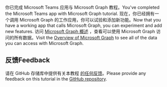 <!-- markdownlint-disable MD002 MD041 -->

<span data-ttu-id="88423-101">你已完成 Microsoft Teams 应用与 Microsoft Graph 教程。</span><span class="sxs-lookup"><span data-stu-id="88423-101">You've completed the Microsoft Teams app with Microsoft Graph tutorial.</span></span> <span data-ttu-id="88423-102">现在，你已经拥有一个调用 Microsoft Graph 的工作应用，你可以试验和添加新功能。</span><span class="sxs-lookup"><span data-stu-id="88423-102">Now that you have a working app that calls Microsoft Graph, you can experiment and add new features.</span></span> <span data-ttu-id="88423-103">访问 [Microsoft Graph 概述](/graph/overview) ，查看可以使用 Microsoft Graph 访问的所有数据。</span><span class="sxs-lookup"><span data-stu-id="88423-103">Visit the [Overview of Microsoft Graph](/graph/overview) to see all of the data you can access with Microsoft Graph.</span></span>

## <a name="feedback"></a><span data-ttu-id="88423-104">反馈</span><span class="sxs-lookup"><span data-stu-id="88423-104">Feedback</span></span>

<span data-ttu-id="88423-105">请在 GitHub 存储库中提供有关本教程 [的任何反馈](https://github.com/microsoftgraph/msgraph-training-teamsapp-dotnet)。</span><span class="sxs-lookup"><span data-stu-id="88423-105">Please provide any feedback on this tutorial in the [GitHub repository](https://github.com/microsoftgraph/msgraph-training-teamsapp-dotnet).</span></span>
